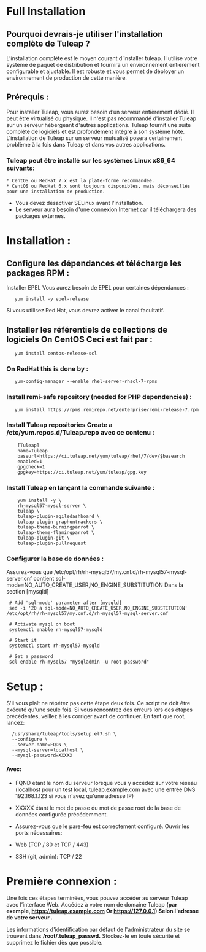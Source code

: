 # Full Installation

## Pourquoi devrais-je utiliser l'installation complète de Tuleap ?

L’installation complète est le moyen courant d’installer tuleap. Il utilise votre système de paquet de distribution et fournira un environnement entièrement configurable et ajustable. Il est robuste et vous permet de déployer un environnement de production de cette manière.

## Prérequis :

Pour installer Tuleap, vous aurez besoin d’un serveur entièrement dédié. Il peut être virtualisé ou physique. Il n'est pas recommandé d'installer Tuleap sur un serveur hébergeant d'autres applications. Tuleap fournit une suite complète de logiciels et est profondément intégré à son système hôte. L'installation de Tuleap sur un serveur mutualisé posera certainement problème à la fois dans Tuleap et dans vos autres applications.


### Tuleap peut être installé sur les systèmes Linux x86_64 suivants:

	* CentOS ou RedHat 7.x est la plate-forme recommandée.
	* CentOS ou RedHat 6.x sont toujours disponibles, mais déconseillés pour une installation de production. 

* Vous devez désactiver SELinux avant l'installation.
* Le serveur aura besoin d'une connexion Internet car il téléchargera des packages externes.

# Installation :

## Configure les dépendances et télécharge les packages RPM :

Installer EPEL Vous aurez besoin de EPEL pour certaines dépendances :

       yum install -y epel-release
     
Si vous utilisez Red Hat, vous devrez activer le canal facultatif.

## Installer les référentiels de collections de logiciels On CentOS Ceci est fait par :
       yum install centos-release-scl

### On RedHat this is done by :
       yum-config-manager --enable rhel-server-rhscl-7-rpms
       
### Install remi-safe repository (needed for PHP dependencies) :
       yum install https://rpms.remirepo.net/enterprise/remi-release-7.rpm
 
### Install Tuleap repositories Create a /etc/yum.repos.d/Tuleap.repo avec ce contenu :  

        [Tuleap]
        name=Tuleap
        baseurl=https://ci.tuleap.net/yum/tuleap/rhel/7/dev/$basearch
        enabled=1
        gpgcheck=1
        gpgkey=https://ci.tuleap.net/yum/tuleap/gpg.key
        
### Install Tuleap en lançant la commande suivante :
 
        yum install -y \
        rh-mysql57-mysql-server \
        tuleap \
        tuleap-plugin-agiledashboard \
        tuleap-plugin-graphontrackers \
        tuleap-theme-burningparrot \
        tuleap-theme-flamingparrot \
        tuleap-plugin-git \
        tuleap-plugin-pullrequest
        
### Configurer la base de données :

Assurez-vous que /etc/opt/rh/rh-mysql57/my.cnf.d/rh-mysql57-mysql-server.cnf contient sql-mode=NO_AUTO_CREATE_USER,NO_ENGINE_SUBSTITUTION
Dans la section [mysqld]


     # Add 'sql-mode' parameter after [mysqld]
     sed -i '20 a sql-mode=NO_AUTO_CREATE_USER,NO_ENGINE_SUBSTITUTION' /etc/opt/rh/rh-mysql57/my.cnf.d/rh-mysql57-mysql-server.cnf

     # Activate mysql on boot
     systemctl enable rh-mysql57-mysqld

     # Start it
     systemctl start rh-mysql57-mysqld

     # Set a password
     scl enable rh-mysql57 "mysqladmin -u root password"
     
     
# Setup  :

S'il vous plaît ne répétez pas cette étape deux fois. Ce script ne doit être exécuté qu'une seule fois. Si vous rencontrez des erreurs lors des étapes précédentes, veillez à les corriger avant de continuer. En tant que root, lancez:

      /usr/share/tuleap/tools/setup.el7.sh \
      --configure \
      --server-name=FQDN \
      --mysql-server=localhost \
      --mysql-password=XXXXX

#### Avec:

* FQND étant le nom du serveur lorsque vous y accédez sur votre réseau (localhost pour un test local, tuleap.example.com avec une entrée DNS 192.168.1.123 si vous n'avez qu'une adresse IP)

* XXXXX étant le mot de passe du mot de passe root de la base de données configurée précédemment.
  
* Assurez-vous que le pare-feu est correctement configuré. Ouvrir les ports nécessaires:
* Web (TCP / 80 et TCP / 443)
* SSH (git, admin): TCP / 22

# Première connexion :
   
Une fois ces étapes terminées, vous pouvez accéder au serveur Tuleap avec l’interface Web. Accédez à votre nom de domaine Tuleap **(par exemple, https://tuleap.example.com Or https://127.0.0.1) Selon l'adresse de votre serveur .**

Les informations d'identification par défaut de l'administrateur du site se trouvent dans **/root/.tuleap_passwd.** Stockez-le en toute sécurité et supprimez le fichier dès que possible.














 
       
     
